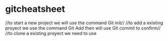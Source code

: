 # gitcheatsheet
//to start a new project we will use the command Git init//
//to add a existing proyect we use the command Git Add then will use Git commit to confirm//
//to clone a existing proyect we need to use 

